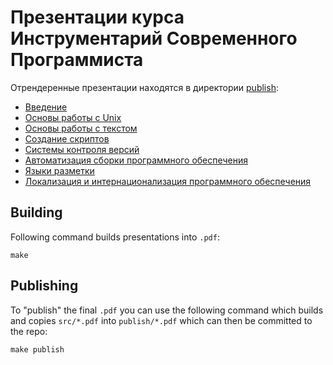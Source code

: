 # Презентации курса Инструментарий Современного Программиста

Отрендеренные презентации находятся в директории [publish](publish):

- [Введение](publish/intro.pdf?raw=true)
- [Основы работы с Unix](publish/unix.pdf?raw=true)
- [Основы работы с текстом](publish/text.pdf?raw=true)
- [Создание скриптов](publish/bash.pdf?raw=true)
- [Системы контроля версий](publish/git.pdf?raw=true)
- [Автоматизация сборки программного обеспечения](publish/automation.pdf?raw=true)
- [Языки разметки](publish/markup.pdf?raw=true)
- [Локализация и интернационализация программного обеспечения](publish/encoding.pdf?raw=true)

## Building

Following command builds presentations into `.pdf`:

```
make
```

## Publishing

To "publish" the final `.pdf` you can use the following command which builds and copies `src/*.pdf` into `publish/*.pdf`
which can then be committed to the repo:

```
make publish
```
